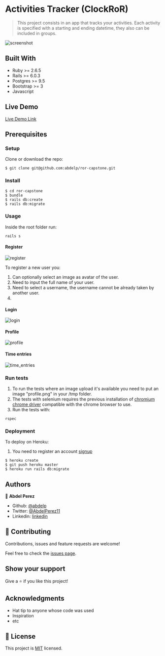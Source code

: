 # Activities Tracker (ClockRoR)

> This project consists in an app that tracks your activities. Each activity is specified with a starting and ending datetime, they also can be included in groups.

![screenshot](./app/assets/images/app_screenshot.png)

## Built With

- Ruby >= 2.6.5
- Rails >= 6.0.3
- Postgres >= 9.5
- Bootstrap >= 3
- Javascript

## Live Demo

[Live Demo Link](https://whispering-retreat-92662.herokuapp.com)


## Prerequisites



### Setup

Clone or download the repo:

```
$ git clone git@github.com:abdelp/ror-capstone.git
```

### Install

```
$ cd ror-capstone
$ bundle
$ rails db:create
$ rails db:migrate
```

### Usage

Inside the root folder run:

```
rails s
```

#### Register

![register](./app/assets/images/register.png)

To register a new user you:

1. Can optionally select an image as avatar of the user.
2. Need to input the full name of your user.
3. Need to select a username, the username cannot be already taken by another user.
4. 

#### Login

![login](./app/assets/images/login.png)

#### Profile

![profile](./app/assets/images/profile.png)

#### Time entries

![time_entries](./app/assets/images/time_entries.png)

### Run tests

1. To run the tests where an image upload it's available you need to put an image "profile.png" in your /tmp folder.
2. The tests with selenium requires the previous installation of [chromium chrome driver](https://chromedriver.chromium.org/downloads) compatible with the chrome browser to use.
3. Run the tests with:

```
rspec
```

### Deployment

To deploy on Heroku:

1. You need to register an account [signup](https://www.heroku.com)

```
$ heroku create
$ git push heroku master
$ heroku run rails db:migrate
```

## Authors

👤 **Abdel Perez**

- Github: [@abdelp](https://github.com/abdelp)
- Twitter: [@AbdelPerez11](https://twitter.com/AbdelPerez11)
- Linkedin: [linkedin](https://www.linkedin.com/in/abdel-perez)

## 🤝 Contributing

Contributions, issues and feature requests are welcome!

Feel free to check the [issues page](issues/).

## Show your support

Give a ⭐️ if you like this project!

## Acknowledgments

- Hat tip to anyone whose code was used
- Inspiration
- etc

## 📝 License

This project is [MIT](lic.url) licensed.
